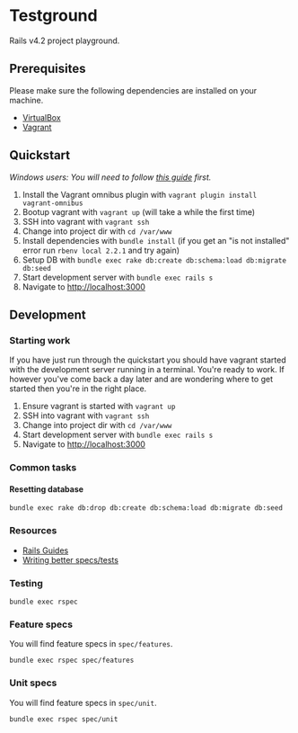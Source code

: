 # Testground

Rails v4.2 project playground.

## Prerequisites

Please make sure the following dependencies are installed on your machine.

 - [VirtualBox](https://www.virtualbox.org/wiki/Downloads)
 - [Vagrant](http://www.vagrantup.com/downloads.html)

## Quickstart

*Windows users: You will need to follow [this guide](https://github.com/CDPworldwide/Playground/blob/master/WINDOWS.md) first.*

 1. Install the Vagrant omnibus plugin with `vagrant plugin install vagrant-omnibus`
 2. Bootup vagrant with `vagrant up` (will take a while the first time)
 3. SSH into vagrant with `vagrant ssh`
 4. Change into project dir with `cd /var/www`
 5. Install dependencies with `bundle install` (if you get an "is not installed" error run `rbenv local 2.2.1` and try again)
 7. Setup DB with `bundle exec rake db:create db:schema:load db:migrate db:seed`
 8. Start development server with `bundle exec rails s`
 9. Navigate to [http://localhost:3000](http://localhost:3000)

## Development

### Starting work

If you have just run through the quickstart you should have vagrant started
with the development server running in a terminal. You're ready to work. If
however you've come back a day later and are wondering where to get started then
you're in the right place.

 1. Ensure vagrant is started with `vagrant up`
 2. SSH into vagrant with `vagrant ssh`
 3. Change into project dir with `cd /var/www`
 4. Start development server with `bundle exec rails s`
 5. Navigate to [http://localhost:3000](http://localhost:3000)


### Common tasks

#### Resetting database

```
bundle exec rake db:drop db:create db:schema:load db:migrate db:seed
```

### Resources

 - [Rails Guides](http://guides.rubyonrails.org)
 - [Writing better specs/tests](http://betterspecs.org/)

### Testing

```
bundle exec rspec
```

### Feature specs

You will find feature specs in `spec/features`.

```
bundle exec rspec spec/features
```

### Unit specs

You will find feature specs in `spec/unit`.

```
bundle exec rspec spec/unit
```
